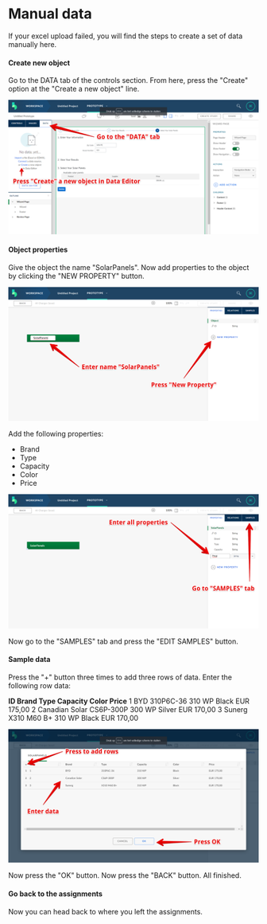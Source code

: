 # Manual data
If your excel upload failed, you will find the steps to create a set of data manually here.

#### Create new object
Go to the DATA tab of the controls section. From here, press the "Create" option at the "Create a new object" line.

![Create new object](https://github.com/Innov8ion-developer/SAP_Build_Assignments/blob/master/img/manualData1.png)

#### Object properties
Give the object the name "SolarPanels". Now add properties to the object by clicking the "NEW PROPERTY" button. 

![Object properties](https://github.com/Innov8ion-developer/SAP_Build_Assignments/blob/master/img/manualData2.png)

Add the following properties:

+ Brand
+ Type
+ Capacity
+ Color
+ Price

![Object properties](https://github.com/Innov8ion-developer/SAP_Build_Assignments/blob/master/img/manualData3.png)

Now go to the "SAMPLES" tab and press the "EDIT SAMPLES" button.

#### Sample data
Press the "+" button three times to add three rows of data. Enter the following row data:

**ID Brand           Type        Capacity   Color   Price**
 1    BYD             310P6C-36   310 WP     Black   EUR 175,00
 2    Canadian Solar  CS6P-300P   300 WP     Silver  EUR 170,00
 3    Sunerg          X310 M60 B+ 310 WP     Black   EUR 170,00

![Sample data](https://github.com/Innov8ion-developer/SAP_Build_Assignments/blob/master/img/manualData4.png)

Now press the "OK" button. Now press the "BACK" button. All finished.

#### Go back to the assignments
Now you can head back to where you left the assignments.

